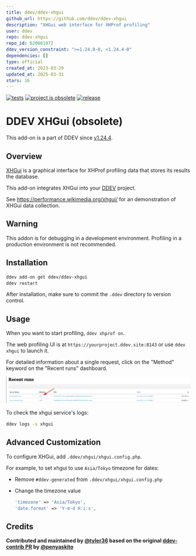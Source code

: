```yaml
---
title: ddev/ddev-xhgui
github_url: https://github.com/ddev/ddev-xhgui
description: "XHGui web interface for XHProf profiling"
user: ddev
repo: ddev-xhgui
repo_id: 620681072
ddev_version_constraint: ">=1.24.0-0, <1.24.4-0"
dependencies: []
type: official
created_at: 2023-03-29
updated_at: 2025-03-31
stars: 16
---
```


[![tests](https://github.com/ddev/ddev-xhgui/actions/workflows/tests.yml/badge.svg?branch=main)](https://github.com/ddev/ddev-xhgui/actions/workflows/tests.yml?query=branch%3Amain)
[![project is obsolete](https://img.shields.io/badge/maintenance-obsolete-red.svg)](https://github.com/ddev/ddev-xhgui/commits)
[![release](https://img.shields.io/github/v/release/ddev/ddev-xhgui)](https://github.com/ddev/ddev-xhgui/releases/latest)

# DDEV XHGui (obsolete)

This add-on is a part of DDEV since [v1.24.4](https://github.com/ddev/ddev/releases/tag/v1.24.4).

## Overview

[XHGui](https://github.com/perftools/xhgui) is a graphical interface for XHProf profiling data that stores its results the database.

This add-on integrates XHGui into your [DDEV](https://ddev.com/) project.

See <https://performance.wikimedia.org/xhgui/> for an demonstration of XHGui data collection.

## Warning

This addon is for debugging in a development environment.
Profiling in a production environment is not recommended.

## Installation

```sh
ddev add-on get ddev/ddev-xhgui
ddev restart
```

After installation, make sure to commit the `.ddev` directory to version control.

## Usage

When you want to start profiling, `ddev xhprof on`.

The web profiling UI is at `https://yourproject.ddev.site:8143` or use `ddev xhgui` to launch it.

For detailed information about a single request, click on the "Method" keyword on the "Recent runs" dashboard.

![Click GET method](https://raw.githubusercontent.com/ddev/ddev-xhgui/main/./images/xhgui-get.png)

To check the xhgui service's logs:

```sh
ddev logs -s xhgui
```

## Advanced Customization

To configure XHGui, add `.ddev/xhgui/xhgui.config.php`.

For example, to set xhgui to use `Asia/Tokyo` timezone for dates:

- Remove `#ddev-generated` from `.ddev/xhgui/xhgui.config.php`
- Change the timezone value

  ```php
  'timezone' => 'Asia/Tokyo',
  'date.format' => 'Y-m-d H:i:s',
  ```

## Credits

**Contributed and maintained by [@tyler36](https://github.com/tyler36) based on the original [ddev-contrib PR](https://github.com/ddev/ddev-contrib/pull/128) by [@penyaskito](https://github.com/penyaskito)**
